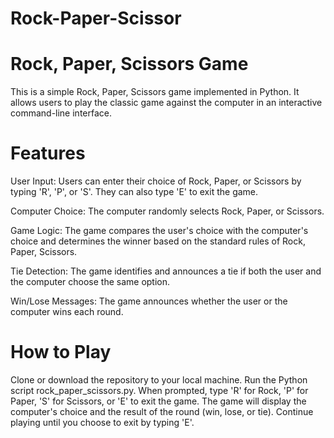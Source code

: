 # Rock-Paper-Scissor


# Rock, Paper, Scissors Game

This is a simple Rock, Paper, Scissors game implemented in Python. It allows users to play the classic game against the computer in an interactive command-line interface.


# Features

User Input: Users can enter their choice of Rock, Paper, or Scissors by typing 'R', 'P', or 'S'. They can also type 'E' to exit the game.

Computer Choice: The computer randomly selects Rock, Paper, or Scissors.

Game Logic: The game compares the user's choice with the computer's choice and determines the winner based on the standard rules of Rock, Paper, Scissors.

Tie Detection: The game identifies and announces a tie if both the user and the computer choose the same option.

Win/Lose Messages: The game announces whether the user or the computer wins each round.


# How to Play

Clone or download the repository to your local machine.
Run the Python script rock_paper_scissors.py.
When prompted, type 'R' for Rock, 'P' for Paper, 'S' for Scissors, or 'E' to exit the game.
The game will display the computer's choice and the result of the round (win, lose, or tie).
Continue playing until you choose to exit by typing 'E'.
